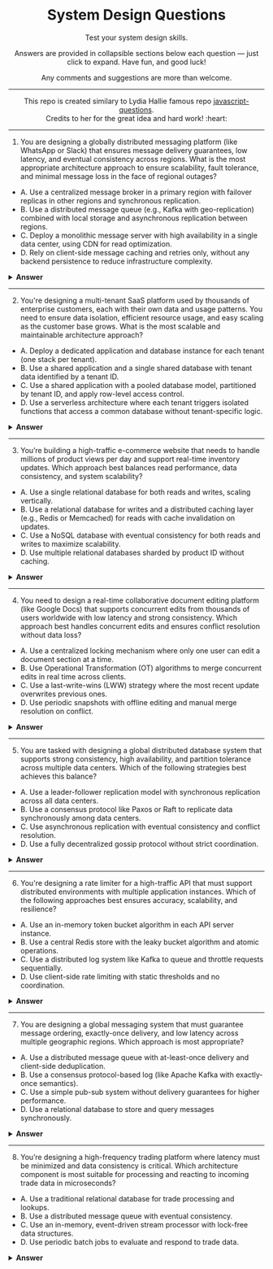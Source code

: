 <div align="center">
  <h1>System Design Questions</h1>
</div>

<div align="center">
Test your system design skills.

Answers are provided in collapsible sections below each question — just click to expand. Have fun, and good luck!

Any comments and suggestions are more than welcome.
</div>

---

<p><div align="center">This repo is created similary to Lydia Hallie famous repo
  <a href="https://github.com/lydiahallie/javascript-questions">javascript-questions</a>.</div><div align="center">Credits to her for the great idea and hard work! :heart: 
</div>

</p>


---

1. You are designing a globally distributed messaging platform (like WhatsApp or Slack) that ensures message delivery guarantees, low latency, and eventual consistency across regions. What is the most appropriate architecture approach to ensure scalability, fault tolerance, and minimal message loss in the face of regional outages?

- A. Use a centralized message broker in a primary region with failover replicas in other regions and synchronous replication.
- B. Use a distributed message queue (e.g., Kafka with geo-replication) combined with local storage and asynchronous replication between regions.
- C. Deploy a monolithic message server with high availability in a single data center, using CDN for read optimization.
- D. Rely on client-side message caching and retries only, without any backend persistence to reduce infrastructure complexity.


<details><summary><b>Answer</b></summary>
<p>

#### Answer: B
The correct answer is B because it provides a balance between **low latency**, **fault tolerance**, and **scalability**. By using a distributed message queue like **Kafka with geo-replication**, each region can handle **local writes** quickly while asynchronously syncing messages across other regions. This ensures **eventual consistency** and avoids service disruption during **regional outages**. Unlike centralized or monolithic approaches, it **scales horizontally** and supports **global usage** efficiently.


</p>
</details>



---

2. You're designing a multi-tenant SaaS platform used by thousands of enterprise customers, each with their own data and usage patterns. You need to ensure data isolation, efficient resource usage, and easy scaling as the customer base grows.
What is the most scalable and maintainable architecture approach?

- A. Deploy a dedicated application and database instance for each tenant (one stack per tenant).
- B. Use a shared application and a single shared database with tenant data identified by a tenant ID.
- C. Use a shared application with a pooled database model, partitioned by tenant ID, and apply row-level access control.
- D. Use a serverless architecture where each tenant triggers isolated functions that access a common database without tenant-specific logic.


<details><summary><b>Answer</b></summary>
<p>

#### Answer: C
**The correct answer is C** because it offers the best balance between **scalability**, **cost-efficiency**, and **data isolation**. A shared application with a **pooled database model** (also known as multi-tenant database with shared schema) allows you to support many tenants without duplicating infrastructure, while **row-level access control** ensures each tenant’s data is kept secure. It’s easier to manage than fully isolated deployments (A) and more scalable than a single shared database without proper partitioning (B). **Serverless without tenant-aware logic (D)** risks data leaks and lacks fine-grained control.


</p>
</details>


---

3. You’re building a high-traffic e-commerce website that needs to handle millions of product views per day and support real-time inventory updates. Which approach best balances read performance, data consistency, and system scalability?

- A. Use a single relational database for both reads and writes, scaling vertically.
- B. Use a relational database for writes and a distributed caching layer (e.g., Redis or Memcached) for reads with cache invalidation on updates.
- C. Use a NoSQL database with eventual consistency for both reads and writes to maximize scalability.
- D. Use multiple relational databases sharded by product ID without caching.


<details><summary><b>Answer</b></summary>
<p>

#### Answer: B
**Option B is best** because it uses a relational database for **accurate writes** and a distributed cache for **fast reads**, with cache invalidation ensuring data freshness.  
Option A relies on **vertical scaling**, which limits performance at high traffic.  
Option C sacrifices **consistency for scalability**, risking stale inventory data, while option D shards the database but lacks caching, leading to potential **read bottlenecks**.

</p>
</details>


---

4. You need to design a real-time collaborative document editing platform (like Google Docs) that supports concurrent edits from thousands of users worldwide with low latency and strong consistency. Which approach best handles concurrent edits and ensures conflict resolution without data loss?

- A. Use a centralized locking mechanism where only one user can edit a document section at a time.
- B. Use Operational Transformation (OT) algorithms to merge concurrent edits in real time across clients.
- C. Use a last-write-wins (LWW) strategy where the most recent update overwrites previous ones.
- D. Use periodic snapshots with offline editing and manual merge resolution on conflict.


<details><summary><b>Answer</b></summary>
<p>

#### Answer: B
**Option B is best** because **Operational Transformation (OT)** allows multiple users to edit a document simultaneously by transforming and merging their changes in real time, preserving the intent of each edit and ensuring strong consistency without data loss. Other options either limit concurrency (A), risk overwriting changes (C), or delay collaboration with manual merges (D).

---

### What is **Operational Transformation (OT)**?  
OT is an algorithmic technique that **transforms concurrent edits** from different users so they can be applied in a consistent order on all clients, resolving conflicts automatically and enabling smooth, real-time collaboration.


---

### How OT works (high-level):

1. Each client sends an operation (e.g., insert character at position 5).
2. The server receives concurrent operations from multiple clients.
3. The server transforms these operations relative to each other to maintain consistency.
4. The transformed operations are broadcast back to all clients.
5. Each client applies the operations in a way that preserves the users’ intentions.

---

### Example Scenario:

- User A inserts "X" at position 5.
- User B deletes a character at position 3.
- Both operations arrive at the server nearly simultaneously.

Without OT, applying these operations in different orders on clients can lead to inconsistent documents. OT transforms the operations so that each client applies them correctly, ensuring the final documents are identical.

</p>
</details>

---

5. You are tasked with designing a global distributed database system that supports strong consistency, high availability, and partition tolerance across multiple data centers. Which of the following strategies best achieves this balance?

- A. Use a leader-follower replication model with synchronous replication across all data centers.
- B. Use a consensus protocol like Paxos or Raft to replicate data synchronously among data centers.
- C. Use asynchronous replication with eventual consistency and conflict resolution.
- D. Use a fully decentralized gossip protocol without strict coordination.


<details><summary><b>Answer</b></summary>
<p>

#### Answer: B
---

### Summary:  
Option **B** (consensus protocols like Paxos or Raft) is the best choice because it ensures **strong consistency** and **high availability** by requiring agreement from a majority of nodes before committing data, even across multiple data centers. Other options either sacrifice consistency (C, D) or suffer from high latency and availability problems (A).

---

### Examples of databases using consensus protocols:  
- **etcd** (uses Raft)  
- **CockroachDB** (uses Raft)  
- **Google Spanner** (uses a Paxos variant called TrueTime for global consistency)  
- **Apache ZooKeeper** (uses Zab, a protocol similar to Paxos)

</p>
</details>

---

6. You're designing a rate limiter for a high-traffic API that must support distributed environments with multiple application instances. Which of the following approaches best ensures accuracy, scalability, and resilience?

- A. Use an in-memory token bucket algorithm in each API server instance.
- B. Use a central Redis store with the leaky bucket algorithm and atomic operations.
- C. Use a distributed log system like Kafka to queue and throttle requests sequentially.
- D. Use client-side rate limiting with static thresholds and no coordination.


<details><summary><b>Answer</b></summary>
<p>

#### Answer: B 
**"Use a central Redis store with the leaky bucket algorithm and atomic operations."**

---

### **Explanation:**

- **A. In-memory token bucket per instance**  
  - ❌ Fast but not accurate in a distributed environment. Each instance tracks its own limits, leading to inconsistencies.

- **B. Central Redis with leaky bucket + atomic ops**  
  - ✅ Ensures **global rate limiting** by centralizing the limit logic.
  - Redis supports **atomic operations** (`INCR`, `EXPIRE`, `SETNX`, etc.), enabling **precise control** over request flow.
  - Redis can be scaled with clustering and is often used in production for **distributed rate limiting**.

- **C. Distributed log (Kafka)**  
  - ❌ Overkill and not ideal for enforcing rate limits. Introduces latency and complexity without improving accuracy.

- **D. Client-side static limits**  
  - ❌ No central coordination. Clients can bypass or incorrectly implement limits, leading to abuse or overload.

</p>
</details>


---

7. You are designing a global messaging system that must guarantee message ordering, exactly-once delivery, and low latency across multiple geographic regions. Which approach is most appropriate?

- A. Use a distributed message queue with at-least-once delivery and client-side deduplication.
- B. Use a consensus protocol-based log (like Apache Kafka with exactly-once semantics).
- C. Use a simple pub-sub system without delivery guarantees for higher performance.
- D. Use a relational database to store and query messages synchronously.


<details><summary><b>Answer</b></summary>
<p>

#### Answer: B 
---

### **Explanation:**

- **A. Distributed queue with at-least-once delivery and client deduplication**  
  - ❌ Guarantees delivery but not exactly-once semantics or strict ordering. Client-side deduplication adds complexity and potential errors.

- **B. Consensus protocol-based log (Kafka with exactly-once semantics)**  
  - ✅ Ensures **exactly-once delivery** via distributed transactions and atomic offset management.  
  - Maintains **strict message ordering** within partitions.  
  - Provides **low latency** and strong durability across geographic regions.  
  - Widely used for systems requiring strong guarantees.

- **C. Simple pub-sub without delivery guarantees**  
  - ❌ Sacrifices ordering and delivery guarantees for performance; unsuitable for critical reliability needs.

- **D. Relational database synchronous storage**  
  - ❌ Not optimized for high-throughput messaging; synchronous writes lead to high latency and poor scalability.
</p>
</details>



---

8. You’re designing a high-frequency trading platform where latency must be minimized and data consistency is critical. Which architecture component is most suitable for processing and reacting to incoming trade data in microseconds?

- A. Use a traditional relational database for trade processing and lookups.
- B. Use a distributed message queue with eventual consistency.
- C. Use an in-memory, event-driven stream processor with lock-free data structures.
- D. Use periodic batch jobs to evaluate and respond to trade data.


<details><summary><b>Answer</b></summary>
<p>

#### Answer: B 
**"Use an in-memory, event-driven stream processor with lock-free data structures."**

---

### **Explanation:**

- **A. Traditional relational database**  
  - ❌ Too slow for microsecond-level latency. Disk I/O and transaction overhead make it unsuitable for real-time trading.

- **B. Distributed message queue with eventual consistency**  
  - ❌ Not ideal for strict consistency or ultra-low latency. Messages may arrive out of order, and delays are unacceptable in HFT.

- **C. In-memory, event-driven stream processor with lock-free data structures**  
  - ✅ Offers **extremely low latency** by processing data directly in memory.  
  - **Lock-free data structures** (like ring buffers) avoid contention and allow high-throughput, low-latency operations.  
  - Used in systems like **LMAX Disruptor**, this approach is optimized for high-speed decision making in trading.

- **D. Periodic batch jobs**  
  - ❌ Completely unsuitable. Batch jobs introduce delays and are not reactive.

---

### **What is a Ring Buffer?**

A **ring buffer** (or **circular buffer**) is a fixed-size, circular data structure that stores elements in a contiguous block of memory. When it reaches the end, it wraps around to the beginning, overwriting old data if necessary.

#### Key Properties:
- **Fixed size**: Pre-allocated to ensure predictable memory usage and performance.
- **Two pointers**: A **write pointer** for adding data and a **read pointer** for consuming data.
- **Wrap-around behavior**: When the end of the buffer is reached, it continues from the start, forming a circular structure.

#### Why it’s used in high-performance systems:
- Supports **lock-free concurrent access** for one producer and one consumer, minimizing contention.
- Provides **low latency** and high throughput due to memory efficiency and sequential access.
- Commonly used in **real-time systems** like high-frequency trading platforms, audio processing, and network packet buffers.

---

9. You're building a globally distributed application that must ensure strong consistency for reads and writes, even across regions. Which architectural approach is best suited to achieve this requirement?

- A. Use a distributed database with leaderless replication (e.g. Cassandra).
- B. Use eventual consistency with conflict resolution at read time.
- C. Use a distributed database with a single leader and follower replicas.
- D. Use a quorum-based write and read system with tunable consistency.


<details><summary><b>Answer</b></summary>
<p>

#### Answer: C
---
**"Use a distributed database with a single leader and follower replicas."**

---

### **Explanation:**

- **A. Leaderless replication (e.g. Cassandra)**  
  - ❌ Prioritizes availability and partition tolerance (AP from CAP theorem). It uses **eventual consistency**, which does not guarantee **strong consistency** across regions.

- **B. Eventual consistency with read-time conflict resolution**  
  - ❌ Acceptable for some use cases, but **not suitable** when strict ordering and consistency are required across regions.

- **C. Distributed database with a single leader and follower replicas**  
  - ✅ Guarantees **strong consistency** by directing all writes through a **central leader**, ensuring a **single source of truth**.  
  - Follower replicas are kept in sync through replication, and reads can be configured to go to the leader for strong consistency.  
  - Commonly used in systems like **Google Spanner** or **CockroachDB (in certain configurations)**.

- **D. Quorum-based read/write system**  
  - ⚠️ Can be **tuned for stronger consistency**, but requires careful configuration. Without strict enforcement, it may still allow inconsistency under some failure modes.
---

</p>
</details>


